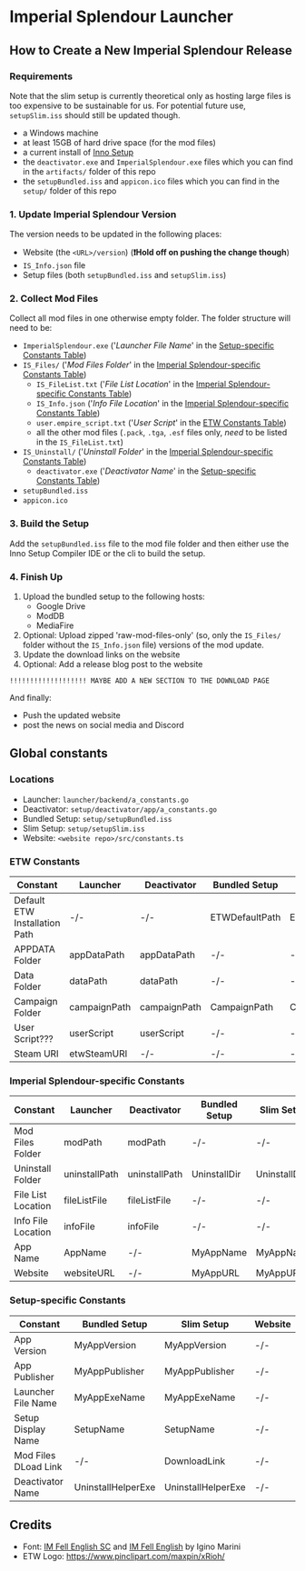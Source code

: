 # Imperial Splendour Launcher

## How to Create a New Imperial Splendour Release

### Requirements

Note that the slim setup is currently theoretical only as hosting large files is too expensive to be sustainable for us. For potential future use, `setupSlim.iss` should still be updated though.

* a Windows machine
* at least 15GB of hard drive space (for the mod files)
* a current install of [Inno Setup](https://jrsoftware.org/isinfo.php)
* the `deactivator.exe` and `ImperialSplendour.exe` files which you can find in the `artifacts/` folder of this repo
* the `setupBundled.iss` and `appicon.ico` files which you can find in the `setup/` folder of this repo

### 1. Update Imperial Splendour Version

The version needs to be updated in the following places:
* Website (the `<URL>/version`) (**❗️Hold off on pushing the change though**)
* `IS_Info.json` file
* Setup files (both `setupBundled.iss` and `setupSlim.iss`)

### 2. Collect Mod Files

Collect all mod files in one otherwise empty folder. The folder structure will need to be:
* `ImperialSplendour.exe` ('_Launcher File Name_' in the [Setup-specific Constants Table](#setup-specific-constants))
* `IS_Files/` ('_Mod Files Folder_' in the [Imperial Splendour-specific Constants Table](#imperial-splendour-specific-constants))
  * `IS_FileList.txt` ('_File List Location_' in the [Imperial Splendour-specific Constants Table](#imperial-splendour-specific-constants))
  * `IS_Info.json` ('_Info File Location_' in the [Imperial Splendour-specific Constants Table](#imperial-splendour-specific-constants))
  * `user.empire_script.txt` ('_User Script_' in the [ETW Constants Table](#etw-constants))
  * all the other mod files (`.pack`, `.tga`, `.esf` files only, *need* to be listed in the `IS_FileList.txt`)
* `IS_Uninstall/` ('_Uninstall Folder_' in the [Imperial Splendour-specific Constants Table](#imperial-splendour-specific-constants))
  * `deactivator.exe` ('_Deactivator Name_' in the [Setup-specific Constants Table](#setup-specific-constants))
* `setupBundled.iss`
* `appicon.ico`

### 3. Build the Setup

Add the `setupBundled.iss` file to the mod file folder and then either use the Inno Setup Compiler IDE or the cli to build the setup.


### 4. Finish Up
1. Upload the bundled setup to the following hosts:
    * Google Drive
    * ModDB
    * MediaFire
2. Optional: Upload zipped 'raw-mod-files-only' (so, only the `IS_Files/` folder without the `IS_Info.json` file) versions of the mod update.
3. Update the download links on the website
4. Optional: Add a release blog post to the website

```
!!!!!!!!!!!!!!!!!!! MAYBE ADD A NEW SECTION TO THE DOWNLOAD PAGE
```

And finally:
* Push the updated website
* post the news on social media and Discord



## Global constants

### Locations

* Launcher: `launcher/backend/a_constants.go`
* Deactivator: `setup/deactivator/app/a_constants.go`
* Bundled Setup: `setup/setupBundled.iss`
* Slim Setup: `setup/setupSlim.iss`
* Website: `<website repo>/src/constants.ts`

### ETW Constants
| Constant                      | Launcher     | Deactivator  | Bundled Setup  | Slim Setup     | Website |
|-------------------------------|--------------|--------------|----------------|----------------|---------|
| Default ETW Installation Path | -/-          | -/-          | ETWDefaultPath | ETWDefaultPath | -/-     |
| APPDATA Folder                | appDataPath  | appDataPath  | -/-            | -/-            | -/-     |
| Data Folder                   | dataPath     | dataPath     | -/-            | -/-            | -/-     |
| Campaign Folder               | campaignPath | campaignPath | CampaignPath   | CampaignPath   | -/-     |
| User Script???                | userScript   | userScript   | -/-            | -/-            | -/-     |
| Steam URI                     | etwSteamURI  | -/-          | -/-            | -/-            | -/-     |



### Imperial Splendour-specific Constants

| Constant                  | Launcher      | Deactivator   | Bundled Setup      | Slim Setup         | Website |
|---------------------------|---------------|---------------|--------------------|--------------------|---------|
| Mod Files Folder          | modPath       | modPath       | -/-                | -/-                | -/-     |
| Uninstall Folder          | uninstallPath | uninstallPath | UninstallDir       | UninstallDir       | -/-     |
| File List Location        | fileListFile  | fileListFile  | -/-                | -/-                | -/-     |
| Info File Location        | infoFile      | infoFile      | -/-                | -/-                | -/-     |
| App Name                  | AppName       | -/-           | MyAppName          | MyAppName          | -/-     |
| Website                   | websiteURL    | -/-           | MyAppURL           | MyAppURL           | -/-     |

### Setup-specific Constants

| Constant             | Bundled Setup  | Slim Setup     | Website |
|----------------------|----------------|----------------|---------|
| App Version                | MyAppVersion       | MyAppVersion       | -/-     |
| App Publisher        | MyAppPublisher | MyAppPublisher | -/-     |
| Launcher File Name   | MyAppExeName   | MyAppExeName   | -/-     |
| Setup Display Name   | SetupName      | SetupName      | -/-     |
| Mod Files DLoad Link | -/-            | DownloadLink   | -/-     |
| Deactivator Name | UninstallHelperExe | UninstallHelperExe | -/-     |





## Credits
* Font: [IM Fell English SC](https://fonts.google.com/specimen/IM+Fell+English+SC) and [IM Fell English](https://fonts.google.com/specimen/IM+Fell+English) by Igino Marini
* ETW Logo: https://www.pinclipart.com/maxpin/xRioh/